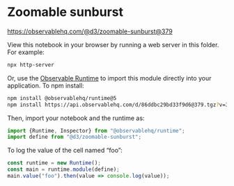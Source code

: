 # Zoomable sunburst

https://observablehq.com/@d3/zoomable-sunburst@379

View this notebook in your browser by running a web server in this folder. For
example:

~~~sh
npx http-server
~~~

Or, use the [Observable Runtime](https://github.com/observablehq/runtime) to
import this module directly into your application. To npm install:

~~~sh
npm install @observablehq/runtime@5
npm install https://api.observablehq.com/d/86ddbc29bd33f9d6@379.tgz?v=3
~~~

Then, import your notebook and the runtime as:

~~~js
import {Runtime, Inspector} from "@observablehq/runtime";
import define from "@d3/zoomable-sunburst";
~~~

To log the value of the cell named “foo”:

~~~js
const runtime = new Runtime();
const main = runtime.module(define);
main.value("foo").then(value => console.log(value));
~~~
